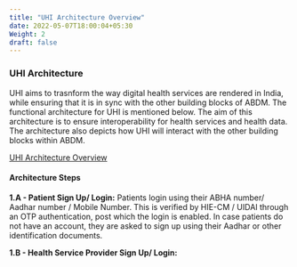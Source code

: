 ```yaml
---
title: "UHI Architecture Overview"
date: 2022-05-07T18:00:04+05:30
Weight: 2
draft: false
---
```

### UHI Architecture 

UHI aims to trasnform the way digital health services are rendered in India, while ensuring that it is in sync with the other building blocks of ABDM. The functional architecture for UHI is mentioned below. The aim of this architecture is to ensure interoperability for health services and health data. The architecture also depicts how UHI will interact with the other building blocks within ABDM. 

[UHI Architecture Overview](../UHI_Architecture_Overview.png)

#### Architecture Steps 

**1.A - Patient Sign Up/ Login:** Patients login using their ABHA number/ Aadhar number / Mobile Number. This is verified by HIE-CM / UIDAI through an OTP authentication, post which the login is enabled. In case patients do not have an account, they are asked to sign up using their Aadhar or other identification documents. 
   
**1.B - Health Service Provider Sign Up/ Login:** 
